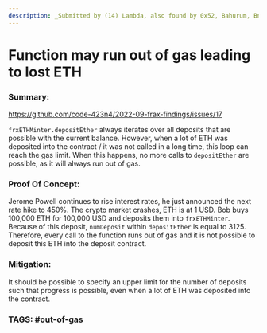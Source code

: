 ```yaml
---
description: _Submitted by (14) Lambda, also found by 0x52, Bahurum, Bnke0x0, KIntern_NA, lukris02, rbserver, Respx, rotcivegaf, Soosh, TomJ, Trust, V_B, and yixxas_
---
```


# Function may run out of gas leading to lost ETH

### Summary:

https://github.com/code-423n4/2022-09-frax-findings/issues/17

`frxETHMinter.depositEther` always iterates over all deposits that are possible with the current balance. However, when a lot of ETH was deposited into the contract / it was not called in a long time, this loop can reach the gas limit. When this happens, no more calls to `depositEther` are possible, as it will always run out of gas.

### Proof Of Concept:
Jerome Powell continues to rise interest rates, he just announced the next rate hike to 450%. The crypto market crashes, ETH is at 1 USD. Bob buys 100,000 ETH for 100,000 USD and deposits them into `frxETHMinter`. Because of this deposit, `numDeposit` within `depositEther` is equal to 3125. Therefore, every call to the function runs out of gas and it is not possible to deposit this ETH into the deposit contract.

### Mitigation:
It should be possible to specify an upper limit for the number of deposits such that progress is possible, even when a lot of ETH was deposited into the contract.

### TAGS:  #out-of-gas
